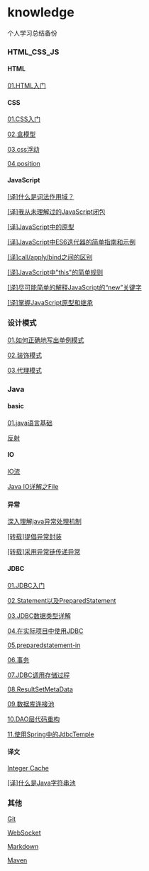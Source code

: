 # knowledge
 个人学习总结备份

### HTML_CSS_JS

#### HTML

[01.HTML入门](https://github.com/flwcy/knowledge/blob/master/front-end/HTML_Start.md)

#### CSS

[01.CSS入门](https://github.com/flwcy/knowledge/blob/master/front-end/CSS/01_CSS_Start.md)

[02.盒模型](https://github.com/flwcy/knowledge/blob/master/front-end/CSS/02_css_box_model.md)

[03.css浮动](https://github.com/flwcy/knowledge/blob/master/front-end/CSS/03_css_float.md)

[04.position](https://github.com/flwcy/knowledge/blob/master/front-end/CSS/04_css_position.md)

#### JavaScript

[[译]什么是词法作用域？](https://github.com/flwcy/knowledge/blob/master/front-end/JavaScript/stackoverflow_what_is_lexical_scope.md)

[[译]我从未理解过的JavaScript闭包](https://github.com/flwcy/knowledge/blob/master/front-end/JavaScript/i-never-understood-javascript-closures.md)

[[译]JavaScript中的原型](https://github.com/flwcy/knowledge/blob/master/front-end/JavaScript/prototypes_in_javascript.md)

[[译]JavaScript中ES6迭代器的简单指南和示例](https://github.com/flwcy/knowledge/blob/master/front-end/JavaScript/a_simple_guide_to_es6_iterators_in_javascript_with_examples.md)

[[译]call/apply/bind之间的区别](https://github.com/flwcy/knowledge/blob/master/front-end/JavaScript/the_differences_between_call_apply_bind.md)

[[译]JavaScript中"this"的简单规则](https://github.com/flwcy/knowledge/blob/master/front-end/JavaScript/the_simple_rules_to_this_in_javascript.md)

[[译]尽可能简单的解释JavaScript的“new”关键字](https://github.com/flwcy/knowledge/blob/master/front-end/JavaScript/javascripts_new_keword_explained_as_simply_aspossible.md)

[[译]掌握JavaScript原型和继承](https://github.com/flwcy/knowledge/blob/master/front-end/JavaScript/master_javascript_prototypes_inheritance.md)

### 设计模式

[01.如何正确地写出单例模式](https://github.com/flwcy/knowledge/blob/master/design_pattern/Singleton_pattern.md)

[02.装饰模式](https://github.com/flwcy/knowledge/blob/master/design_pattern/decorator_pattern.md)

[03.代理模式](https://github.com/flwcy/knowledge/blob/master/design_pattern/proxy_pattern.md)

### Java

#### basic

[01.java语言基础](https://github.com/flwcy/knowledge/blob/master/JavaSe/basic/01_java_language_basic.md)

[反射](https://github.com/flwcy/knowledge/blob/master/JavaSe/java_reflection.md)

#### IO

[IO流](https://github.com/flwcy/knowledge/blob/master/JavaSe/IO/IO.md)

[Java IO详解之File](https://github.com/flwcy/knowledge/blob/master/JavaSe/IO/File.md)

#### 异常

[深入理解java异常处理机制](https://github.com/flwcy/knowledge/blob/master/JavaSe/exception/Exception_handling.md)

[[转载]提倡异常封装](https://github.com/flwcy/knowledge/blob/master/JavaSe/exception/Encapsulation_Exception.md)

[[转载]采用异常链传递异常](https://github.com/flwcy/knowledge/blob/master/JavaSe/exception/Exception_chain.md)

#### JDBC

[01.JDBC入门](https://github.com/flwcy/knowledge/blob/master/JavaSe/JDBC/01_start_jdbc.md)

[02.Statement以及PreparedStatement](https://github.com/flwcy/knowledge/blob/master/JavaSe/JDBC/02_StatementAndPreparedStatement.md)

[03.JDBC数据类型详解](https://github.com/flwcy/knowledge/blob/master/JavaSe/JDBC/03_JDBC_data_type_details.md)

[04.在实际项目中使用JDBC](https://github.com/flwcy/knowledge/blob/master/JavaSe/JDBC/04_actually_using_JDBC.md)

[05.preparedstatement-in](https://github.com/flwcy/knowledge/blob/master/JavaSe/JDBC/05_preparedstatement-in.md)

[06.事务](https://github.com/flwcy/knowledge/blob/master/JavaSe/JDBC/06_transaction_start.md)

[07.JDBC调用存储过程](https://github.com/flwcy/knowledge/blob/master/JavaSe/JDBC/07_stored_procedure.md)

[08.ResultSetMetaData](https://github.com/flwcy/knowledge/blob/master/JavaSe/JDBC/08_ResultSetMetaData.md)

[09.数据库连接池](https://github.com/flwcy/knowledge/blob/master/JavaSe/JDBC/09_connection_pool.md)

[10.DAO层代码重构](https://github.com/flwcy/knowledge/blob/master/JavaSe/JDBC/10_dao_refactor.md)

[11.使用Spring中的JdbcTemple](https://github.com/flwcy/knowledge/blob/master/JavaSe/JDBC/11_spring_jdbc.md)

#### 译文

[Integer Cache](https://github.com/flwcy/knowledge/blob/master/JavaSe/basic/java_integer%20_cache.md)

[[译]什么是Java字符串池](https://github.com/flwcy/knowledge/blob/master/JavaSe/basic/what_is_java_string_pool.md)

### 其他

[Git](https://github.com/flwcy/knowledge/blob/master/study/Git.md)

[WebSocket](https://github.com/flwcy/knowledge/blob/master/study/WebSocket.md)

[Markdown](https://github.com/flwcy/knowledge/blob/master/study/markdown_syntax.md)

[Maven](https://github.com/flwcy/knowledge/blob/master/study/maven_basic.md)